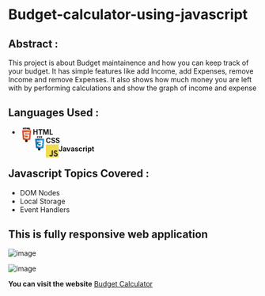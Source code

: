 # Budget-calculator-using-javascript
<h2> Abstract :</h2>
<p> This project is about Budget maintainence and how you can keep track of your budget. It has simple features like add Income, add Expenses, remove Income and remove Expenses. It also shows how much money you are left with by performing calculations and show the graph of income and expense</p>

<h2>Languages Used : </h2>
<ul>
  <li><b>HTML</b> <img align="left" alt="HTML5" width="26px" src="https://raw.githubusercontent.com/github/explore/80688e429a7d4ef2fca1e82350fe8e3517d3494d/topics/html/html.png" /></li>
  <li><b>CSS</b> <img align="left" alt="CSS3" width="26px" src="https://raw.githubusercontent.com/github/explore/80688e429a7d4ef2fca1e82350fe8e3517d3494d/topics/css/css.png" /></li>
  <li><b>Javascript</b> <img align="left" alt="JavaScript" width="26px" src="https://raw.githubusercontent.com/github/explore/80688e429a7d4ef2fca1e82350fe8e3517d3494d/topics/javascript/javascript.png" /></li>
 </ul>
 
 <h2>Javascript Topics Covered :</h2>
 <ul>
  <li>DOM Nodes</li>
  <li>Local Storage</li>
  <li>Event Handlers</li>
  </ul>
  
<h2>This is fully responsive web application</h2>

![image](https://user-images.githubusercontent.com/65955929/110600980-82929500-81aa-11eb-93eb-f01f9a3629bd.png)

![image](https://user-images.githubusercontent.com/65955929/110601174-ac4bbc00-81aa-11eb-8a97-3a4722c69ab3.png)


**You can visit the website** [Budget Calculator](https://yashbrid03.github.io/Budget-calculator/)
